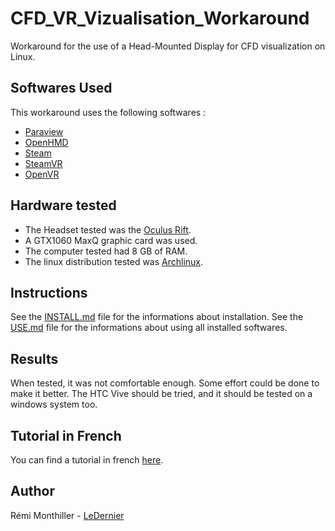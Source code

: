 # CFD_VR_Vizualisation_Workaround
Workaround for the use of a Head-Mounted Display for CFD visualization on Linux.

## Softwares Used
This workaround uses the following softwares :
* [Paraview](https://www.paraview.org/)
* [OpenHMD](http://www.openhmd.net/)
* [Steam](https://store.steampowered.com/)
* [SteamVR](https://steamcommunity.com/steamvr)
* [OpenVR](https://github.com/ValveSoftware/openvr)

## Hardware tested
* The Headset tested was the [Oculus Rift](https://www.oculus.com/rift/).
* A GTX1060 MaxQ graphic card was used.
* The computer tested had 8 GB of RAM.
* The linux distribution tested was [Archlinux](https://www.archlinux.org/).

## Instructions
See the [INSTALL.md](INSTALL.md) file for the informations about installation.
See the [USE.md](USE.md) file for the informations about using all installed softwares.

## Results
When tested, it was not comfortable enough. Some effort could be done to make it better. The HTC Vive should be tried, and it should be tested on a windows system too.

## Tutorial in French
You can find a tutorial in french [here](http://hmf.enseeiht.fr/travaux/beiepe/2019/visualisation-avec-lunettes-3d-des-champs).

## Author
Rémi Monthiller - [LeDernier](https://github.com/LeDernier)
